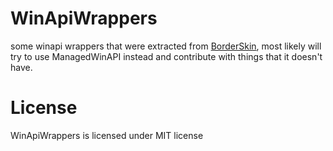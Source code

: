 # WinApiWrappers

some winapi wrappers that were extracted from [BorderSkin], most likely will try to use ManagedWinAPI instead and contribute with things that it doesn't have.

# License
WinApiWrappers is licensed under MIT license

[BorderSkin]:https://github.com/mohamedkomalo/BorderSkin
[ManagedWinAPI]: https://github.com/mwinapi/mwinapi